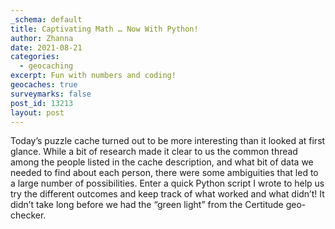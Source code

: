 ```yaml
---
_schema: default
title: Captivating Math … Now With Python!
author: Zhanna
date: 2021-08-21
categories:
  - geocaching
excerpt: Fun with numbers and coding!
geocaches: true
surveymarks: false
post_id: 13213
layout: post
---
```


Today’s puzzle cache turned out to be more interesting than it looked at first glance. While a bit of research made it clear to us the common thread among the people listed in the cache description, and what bit of data we needed to find about each person, there were some ambiguities that led to a large number of possibilities. Enter a quick Python script I wrote to help us try the different outcomes and keep track of what worked and what didn’t! It didn’t take long before we had the “green light” from the Certitude geo-checker.
